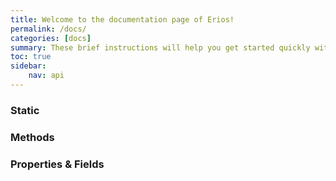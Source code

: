 ```yaml
---
title: Welcome to the documentation page of Erios!
permalink: /docs/
categories: [docs]
summary: These brief instructions will help you get started quickly with the theme. The other topics in this help provide additional information and detail about working with other aspects of this theme and Jekyll.
toc: true
sidebar:
    nav: api
---
```


### Static

### Methods

### Properties & Fields
